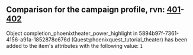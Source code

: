 ## Comparison for the campaign profile, rvn: [401](https://github.com/PRO100KatYT/FortniteProfileRevisions/tree/main/profiles/campaign/401%20campaign.json)-[402](https://github.com/PRO100KatYT/FortniteProfileRevisions/tree/main/profiles/campaign/402%20campaign.json)

Object completion_phoenixtheater_power_highlight in 5894b97f-7361-4156-a91a-1852878c676d (Quest:phoenixquest_tutorial_theater) has been added to the item's attributes with the following value: `1`
<br><br>
